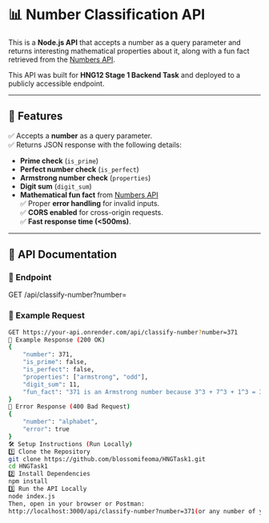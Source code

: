 # 📊 Number Classification API

This is a **Node.js API** that accepts a number as a query parameter and returns interesting mathematical properties about it, along with a fun fact retrieved from the [Numbers API](http://numbersapi.com/).

This API was built for **HNG12 Stage 1 Backend Task** and deployed to a publicly accessible endpoint.

---

## 🔧 **Features**
✅ Accepts a **number** as a query parameter.  
✅ Returns JSON response with the following details:
   - **Prime check** (`is_prime`)
   - **Perfect number check** (`is_perfect`)
   - **Armstrong number check** (`properties`)
   - **Digit sum** (`digit_sum`)
   - **Mathematical fun fact** from [Numbers API](http://numbersapi.com/)  
✅ Proper **error handling** for invalid inputs.  
✅ **CORS enabled** for cross-origin requests.  
✅ **Fast response time (<500ms)**.  

---

## 📡 **API Documentation**

### **📌 Endpoint**
GET /api/classify-number?number=<number>
### **🔹 Example Request**
```sh
GET https://your-api.onrender.com/api/classify-number?number=371
🔹 Example Response (200 OK)
{
    "number": 371,
    "is_prime": false,
    "is_perfect": false,
    "properties": ["armstrong", "odd"],
    "digit_sum": 11,
    "fun_fact": "371 is an Armstrong number because 3^3 + 7^3 + 1^3 = 371"
}
🔹 Error Response (400 Bad Request)
{
    "number": "alphabet",
    "error": true
}
🛠 Setup Instructions (Run Locally)
1️⃣ Clone the Repository
git clone https://github.com/blossomifeoma/HNGTask1.git
cd HNGTask1
2️⃣ Install Dependencies
npm install
3️⃣ Run the API Locally
node index.js
Then, open in your browser or Postman:
http://localhost:3000/api/classify-number?number=371(or any number of your choice)
